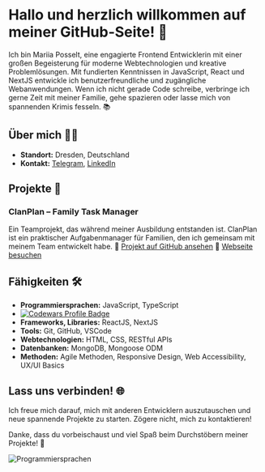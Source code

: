 # Hallo und herzlich willkommen auf meiner GitHub-Seite! 🎉

Ich bin Mariia Posselt, eine engagierte Frontend Entwicklerin mit einer großen Begeisterung für moderne Webtechnologien und kreative Problemlösungen. Mit fundierten Kenntnissen in JavaScript, React und NextJS entwickle ich benutzerfreundliche und zugängliche Webanwendungen. Wenn ich nicht gerade Code schreibe, verbringe ich gerne Zeit mit meiner Familie, gehe spazieren oder lasse mich von spannenden Krimis fesseln. 📚

## Über mich 👩‍💻
- **Standort:** Dresden, Deutschland
- **Kontakt:** [Telegram](https://t.me/marijaovs), [LinkedIn](https://www.linkedin.com/in/mariia-p-58680128a)

## Projekte 🚀
### ClanPlan – Family Task Manager
Ein Teamprojekt, das während meiner Ausbildung entstanden ist. ClanPlan ist ein praktischer Aufgabenmanager für Familien, den ich gemeinsam mit meinem Team entwickelt habe.
🔗 [Projekt auf GitHub ansehen](https://github.com/PaulJohannFlade/Capstone_ClanPlan)
🔗 [Webseite besuchen](http://www.clanplan.org)

## Fähigkeiten 🛠️
- **Programmiersprachen:** JavaScript, TypeScript
- [![Codewars Profile Badge](https://www.codewars.com/users/mariiaovs/badges/large?theme=light)](https://www.codewars.com/users/mariiaovs)
- **Frameworks, Libraries:** ReactJS, NextJS
- **Tools:** Git, GitHub, VSCode
- **Webtechnologien:** HTML, CSS, RESTful APIs
- **Datenbanken:** MongoDB, Mongoose ODM
- **Methoden:** Agile Methoden, Responsive Design, Web Accessibility, UX/UI Basics

## Lass uns verbinden! 🌐
Ich freue mich darauf, mich mit anderen Entwicklern auszutauschen und neue spannende Projekte zu starten. Zögere nicht, mich zu kontaktieren!

Danke, dass du vorbeischaust und viel Spaß beim Durchstöbern meiner Projekte! 🚀

![Programmiersprachen](https://github-readme-stats.vercel.app/api/top-langs/?username=mariiaovs&layout=pie&theme=dark&langs_count=10)

